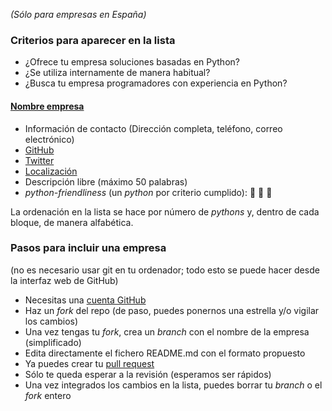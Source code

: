 *(Sólo para empresas en España)*

### Criterios para aparecer en la lista

* ¿Ofrece tu empresa soluciones basadas en Python?
* ¿Se utiliza internamente de manera habitual?
* ¿Busca tu empresa programadores con experiencia en Python?

#### [Nombre empresa](http://empresa.com/)

* Información de contacto (Dirección completa, teléfono, correo electrónico)
* [GitHub](http://github.com/empresa/)
* [Twitter](http://twitter.com/empresa/)
* [Localización](http://www.openstreetmap.org/#map=15/latitud/longitud)
* Descripción libre (máximo 50 palabras)
* *python-friendliness* (un *python* por criterio cumplido): :snake: :snake: :snake:

La ordenación en la lista se hace por número de *pythons* y, dentro de cada
bloque, de manera alfabética.

### Pasos para incluir una empresa
(no es necesario usar git en tu ordenador; todo esto se puede hacer desde la interfaz web de GitHub)

* Necesitas una [cuenta GitHub](https://github.com/join)
* Haz un *fork* del repo (de paso, puedes ponernos una estrella y/o vigilar los cambios)
* Una vez tengas tu *fork*, crea un *branch* con el nombre de la empresa (simplificado)
* Edita directamente el fichero README.md con el formato propuesto
* Ya puedes crear tu [pull request](https://help.github.com/articles/creating-a-pull-request/)
* Sólo te queda esperar a la revisión (esperamos ser rápidos)
* Una vez integrados los cambios en la lista, puedes borrar tu *branch* o el *fork* entero
